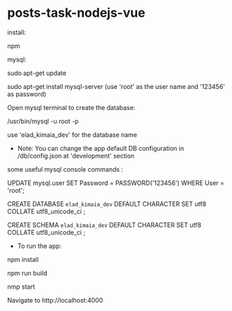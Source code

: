 # posts-task-nodejs-vue

install:

npm

mysql:

sudo apt-get update

sudo apt-get install mysql-server (use 'root' as the user name and '123456' as password)

Open mysql terminal to create the database:

/usr/bin/mysql -u root -p

use 'elad_kimaia_dev' for the database name

* Note: You can change the app default DB configuration in /db/config.json at 'development' section

some useful mysql console commands :

UPDATE mysql.user SET Password = PASSWORD('123456') WHERE User = 'root';

CREATE DATABASE `elad_kimaia_dev` DEFAULT CHARACTER SET utf8 COLLATE utf8_unicode_ci ;

CREATE SCHEMA `elad_kimaia_dev` DEFAULT CHARACTER SET utf8 COLLATE utf8_unicode_ci ;


* To run the app:

npm install

npm run build

nmp start

Navigate to http://localhost:4000
